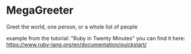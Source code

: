 # MegaGreeter
Greet the world, one person, or a whole list of people

example from the tutorial: "Ruby in Twenty Minutes"
you can find it here: https://www.ruby-lang.org/en/documentation/quickstart/
